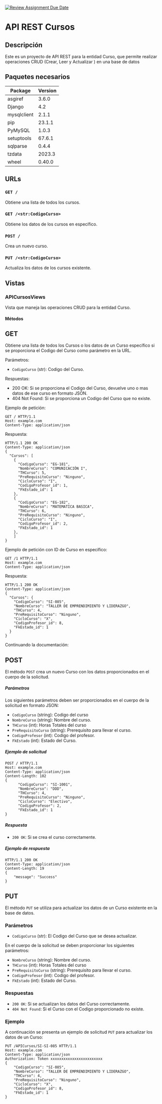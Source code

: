[![Review Assignment Due Date](https://classroom.github.com/assets/deadline-readme-button-24ddc0f5d75046c5622901739e7c5dd533143b0c8e959d652212380cedb1ea36.svg)](https://classroom.github.com/a/7qywsEwv)
# API REST Cursos 

## Descripción
Este es un proyecto de API REST para la entidad Curso, que permite realizar operaciones CRUD (Crear, Leer y Actualizar ) en una base de datos

## Paquetes necesarios

| Package | Version |
|---------|---------|
| asgiref | 3.6.0   |
| Django  | 4.2     |
| mysqlclient | 2.1.1 |
| pip     | 23.1.1  |
| PyMySQL | 1.0.3   |
| setuptools | 67.6.1 |
| sqlparse | 0.4.4   |
| tzdata  | 2023.3  |
| wheel   | 0.40.0  |

## URLs

### `GET /`
Obtiene una lista de todos los cursos.

### `GET /<str:CodigoCurso>`
Obtiene los datos de los cursos en específico.

### `POST /`
Crea un nuevo curso.

### `PUT /<str:CodigoCurso>`
Actualiza los datos de los cursos existente.

## Vistas

### APICursosViews

Vista que maneja las operaciones CRUD para la entidad Curso.

#### Métodos

## GET

Obtiene una lista de todos los Cursos o los datos de un Curso específico si se proporciona el Codigo del Curso como parámetro en la URL.

Parámetros:
- `CodigoCurso` (str): Codigo del Curso.

Respuestas:
- 200 OK: Si se proporciona el Codigo del Curso, devuelve uno o mas datos de ese curso en formato JSON.
- 404 Not Found: Si se proporciona un Codigo del Curso que no existe.

Ejemplo de petición:

```
GET / HTTP/1.1
Host: example.com
Content-Type: application/json
```

Respuesta:

```
HTTP/1.1 200 OK
Content-Type: application/json
{
  "Cursos": [
    {
      "CodigoCurso": "EG-181",
      "NombreCurso": "COMUNICACIÓN I",
      "THCurso": 5,
      "PreRequisitoCurso": "Ninguno",
      "CicloCurso": "I",
      "CodigoProfesor_id": 1,
      "FkEstado_id": 1
    },
    {
      "CodigoCurso": "EG-182",
      "NombreCurso": "MATEMATICA BASICA",
      "THCurso": 6,
      "PreRequisitoCurso": "Ninguno",
      "CicloCurso": "I",
      "CodigoProfesor_id": 2,
      "FkEstado_id": 1
    },
    ]
}
```

Ejemplo de petición con ID de Curso en específico:

```
GET /1 HTTP/1.1
Host: example.com
Content-Type: application/json
```

Respuesta:

```
HTTP/1.1 200 OK
Content-Type: application/json
{
  "Cursos": {
    "CodigoCurso": "SI-085",
    "NombreCurso": "TALLER DE EMPRENDIMIENTO Y LIDERAZGO",
    "THCurso": 4,
    "PreRequisitoCurso": "Ninguno",
    "CicloCurso": "X",
    "CodigoProfesor_id": 8,
    "FkEstado_id": 1
  }
}
```

Continuando la documentación:

## POST

El método `POST` crea un nuevo Curso con los datos proporcionados en el cuerpo de la solicitud. 

##### Parámetros

Los siguientes parámetros deben ser proporcionados en el cuerpo de la solicitud en formato JSON:

- `CodigoCurso` (string): Codigo del curso
- `NombreCurso` (string): Nombre del curso.
- `THCurso` (int): Horas Totales del curso
- `PreRequisitoCurso` (string): Prerequisito para llevar el curso.
- `CodigoProfesor` (int): Codigo del profesor.
- `FkEstado` (int): Estado del Curso.

##### Ejemplo de solicitud

```
POST / HTTP/1.1
Host: example.com
Content-Type: application/json
Content-Length: 102
{
      "CodigoCurso": "SI-1001",
      "NombreCurso": "DDD",
      "THCurso": 4,
      "PreRequisitoCurso": "Ninguno",
      "CicloCurso": "Electivo",
      "CodigoProfesor": 2,
      "FkEstado_id": 1
}
```

##### Respuesta

- `200 OK`: Si se crea el curso correctamente.

##### Ejemplo de respuesta

```
HTTP/1.1 200 OK
Content-Type: application/json
Content-Length: 19
{
    "message": "Success"
}
```
## PUT
El método `PUT` se utiliza para actualizar los datos de un Curso existente en la base de datos.

### Parámetros

- `CodigoCurso` (str): El Codigo del Curso que se desea actualizar.

En el cuerpo de la solicitud se deben proporcionar los siguientes parámetros:

- `NombreCurso` (string): Nombre del curso.
- `THCurso` (int): Horas Totales del curso
- `PreRequisitoCurso` (string): Prerequisito para llevar el curso.
- `CodigoProfesor` (int): Codigo del profesor.
- `FkEstado` (int): Estado del Curso.

### Respuestas

- `200 OK`: Si se actualizan los datos del Curso correctamente.
- `404 Not Found`: Si el Curso con el Codigo proporcionado no existe.

### Ejemplo

A continuación se presenta un ejemplo de solicitud `PUT` para actualizar los datos de un Curso:

```
PUT /APICursos/SI-SI-085 HTTP/1.1
Host: example.com
Content-Type: application/json
Authorization: Token xxxxxxxxxxxxxxxxxxxxxxxx
{
    "CodigoCurso": "SI-085",
    "NombreCurso": "TALLER DE EMPRENDIMIENTO Y LIDERAZGO",
    "THCurso": 4,
    "PreRequisitoCurso": "Ninguno",
    "CicloCurso": "X",
    "CodigoProfesor_id": 8,
    "FkEstado_id": 1
}
```
